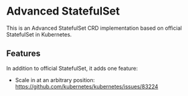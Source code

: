 # Advanced StatefulSet

This is an Advanced StatefulSet CRD implementation based on official
StatefulSet in Kubernetes.

## Features

In addition to official StatefulSet, it adds one feature:

- Scale in at an arbitrary position: https://github.com/kubernetes/kubernetes/issues/83224

